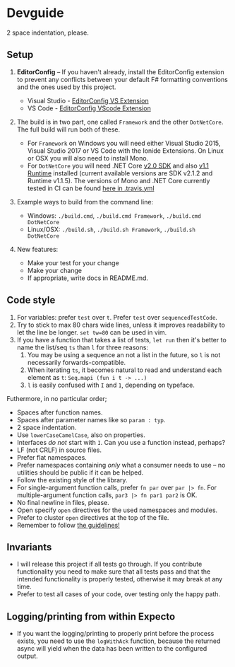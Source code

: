 # Devguide

2 space indentation, please.

## Setup

 1. **EditorConfig** – If you haven't already, install the EditorConfig
    extension to prevent any conflicts between your default F# formatting
    conventions and the ones used by this project.
    * Visual Studio - [EditorConfig VS Extension][ec-vs]
    * VS Code - [EditorConfig VScode Extension][ec-vsc]

 1. The build is in two part, one called `Framework` and the other `DotNetCore`. The full build will run      both of these. 
    * For `Framework` on Windows you will need either Visual Studio 2015, Visual Studio 2017 or VS Code with the Ionide Extensions. On Linux or OSX you will also need to install Mono.
    * For `DotNetCore` you will need .NET Core [v2.0 SDK][netcore-sdk] and also [v1.1 Runtime][netcore-rt] installed (current available versions are SDK v2.1.2 and Runtime v1.1.5). The versions of Mono and .NET Core currently tested in CI can be found [here in .travis.yml][travis]

 1. Example ways to build from the command line:
      * Windows:  `./build.cmd`, `./build.cmd Framework`, `./build.cmd DotNetCore`
      * Linux/OSX: `./build.sh`, `./build.sh Framework`, `./build.sh DotNetCore`

 1. New features:
      * Make your test for your change
      * Make your change
      * If appropriate, write docs in README.md.

## Code style

 1. For variables: prefer `test` over `t`. Prefer `test` over
    `sequencedTestCode`.
 1. Try to stick to max 80 chars wide lines, unless it improves readability to
    let the line be longer. `set tw=80` can be used in vim.
 1. If you have a function that takes a list of tests, `let run` then it's
    better to name the list/seq `ts` than `l` for three reasons:
      1. You may be using a sequence an not a list in the future, so `l` is not
         necessarily forwards-compatible.
      2. When iterating `ts`, it becomes natural to read and understand each
         element as `t`: `Seq.mapi (fun i t -> ...)`
      3. `l` is easily confused with `I` and `1`, depending on typeface.

Futhermore, in no particular order;

 - Spaces after function names.
 - Spaces after parameter names like so `param : typ`.
 - 2 space indentation.
 - Use `lowerCaseCamelCase`, also on properties.
 - Interfaces *do not* start with `I`. Can you use a function instead, perhaps?
 - LF (not CRLF) in source files.
 - Prefer flat namespaces.
 - Prefer namespaces containing *only* what a consumer needs to use – no
   utilities should be public if it can be helped.
 - Follow the existing style of the library.
 - For single-argument function calls, prefer `fn par` over `par |> fn`. For
   multiple-argument function calls, `par3 |> fn par1 par2` is OK.
 - No final newline in files, please.
 - Open specify `open` directives for the used namespaces and modules.
 - Prefer to cluster `open` directives at the top of the file.
 - Remember to follow [the guidelines!](http://devopsreactions.tumblr.com/post/140324458371/when-someone-doesnt-follow-the-coding-style)

## Invariants

 - I will release this project if all tests go through. If you contribute
   functionality you need to make sure that all tests pass and that the intended
   functionality is properly tested, otherwise it may break at any time.
 - Prefer to test all cases of your code, over testing only the happy path.

## Logging/printing from within Expecto

 - If you want the logging/printing to properly print before the process exists,
   you need to use the `logWithAck` function, because the returned async will
   yield when the data has been written to the configured output.

 [ec-vs]: https://marketplace.visualstudio.com/items?itemName=EditorConfigTeam.EditorConfig
 [ec-vsc]: https://marketplace.visualstudio.com/items?itemName=EditorConfig.EditorConfig
 [netcore-sdk]: https://www.microsoft.com/net/download
 [netcore-rt]: https://github.com/dotnet/core/blob/master/release-notes/download-archive.md
 [travis]: https://github.com/haf/expecto/blob/master/.travis.yml
 [mono-dl]: http://www.mono-project.com/download/
